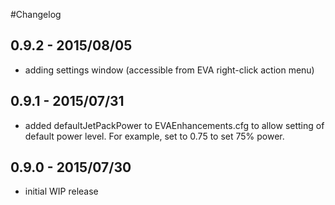#Changelog

## 0.9.2 - 2015/08/05
- adding settings window (accessible from EVA right-click action menu)

## 0.9.1 - 2015/07/31
- added defaultJetPackPower to EVAEnhancements.cfg to allow setting of default power level.  For example, set to 0.75 to set 75% power.

## 0.9.0 - 2015/07/30
- initial WIP release